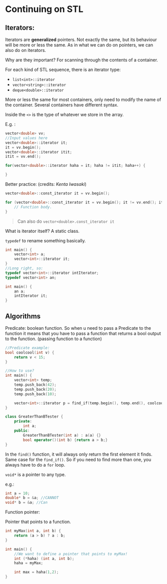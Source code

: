 # Continuing on STL

## Iterators:

Iterators are **generalized** pointers. Not exactly the same, but its behaviour will be more or less the same. As in what we can do on pointers, we can also do on iterators.

Why are they important? For scanning through the contents of a container.

For each kind of STL sequence, there is an iterator type:

- `list<int>::iterator`
- `vector<string>::iterator`
- `deque<double>::iterator`

More or less the same for most containers, only need to modify the name of the container. Several containers have different syntax.

Inside the `<>` is the type of whatever we store in the array.

E.g. :

```c++
vector<double> vv;
//Input values here
vector<double>::iterator it;
it = vv.begin();
vector<double>::iterator itit;
itit = vv.end();

for(vector<double>::iterator haha = it; haha != itit; haha++) {

}
```

Better practice: (credits: _Kenta Iwasaki_)

```c++
vector<double>::const_iterator it = vv.begin();

for (vector<double>::const_iterator it = vv.begin(); it != vv.end(); it++) {
    // Function body.
}
```

> Can also do `vector<double>.const_iterator it`

What is iterator itself? A static class.

`typedef` to rename something basically.

```c++
int main() {
    vector<int> a;
    vector<int>::iterator it;
}
//Long right, so:
typedef vector<int>::iterator intIterator;
typedef vector<int> an;

int main() {
    an a;
    intIterator it;
}
```

## Algorithms

Predicate: boolean function. So when u need to pass a Predicate to the function it means that you have to pass a function that returns a bool output to the function. (passing function to a function)

```c++
//Predicate example:
bool coolcool(int v) {
    return v < 15;
}

//How to use?
int main() {   
    vector<int> temp;
    temp.push_back(42);
    temp.push_back(20);
    temp.push_back(10);

    vector<int>::iterator p = find_if(temp.begin(), temp.end(), coolcool);
}
```

```c++
class GreaterThanBTester {
    private:
        int a;
    public:
        GreaterThanBTester(int a) : a(a) {}
        bool operator()(int b) {return a > b;}
}
```

In the `find()` function, it will always only return the first element it finds. Same case for the `find_if()`. So if you need to find more than one, you always have to do a `for` loop.

`void*` is a pointer to any type.

e.g.:

```c++
int a = 10;
double* b = &a; //CANNOT
void* b = &a; //Can
```

Function pointer:

Pointer that points to a function.

```c++
int myMax(int a, int b) {
    return (a > b) ? a : b;
}

int main() {
    //We want to define a pointer that points to myMax!
    int (*haha) (int a, int b);
    haha = myMax;

    int max = haha(1,2);
}
```
